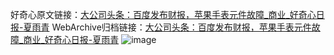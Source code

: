 好奇心原文链接：[大公司头条：百度发布财报，苹果手表元件故障_商业_好奇心日报-夏雨青](https://www.qdaily.com/articles/9051.html)
WebArchive归档链接：[大公司头条：百度发布财报，苹果手表元件故障_商业_好奇心日报-夏雨青](http://web.archive.org/web/20190623153717/https://www.qdaily.com/articles/9051.html)
![image](http://ww3.sinaimg.cn/large/007d5XDply1g3ve46n4u3j30u03wnhdt)